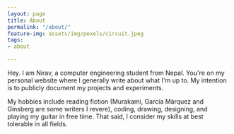 ```yaml
---
layout: page
title: About
permalink: "/about/"
feature-img: assets/img/pexels/circuit.jpeg
tags:
- about

---
```

Hey. I am Nirav, a computer engineering student from Nepal. You're on my personal website where I generally write about what I'm up to. My intention is to publicly document my projects and experiments.

My hobbies include reading fiction (Murakami, García Márquez and Ginsberg are some writers I revere), coding, drawing, designing, and playing my guitar in free time. That said, I consider my skills at best tolerable in all fields. 